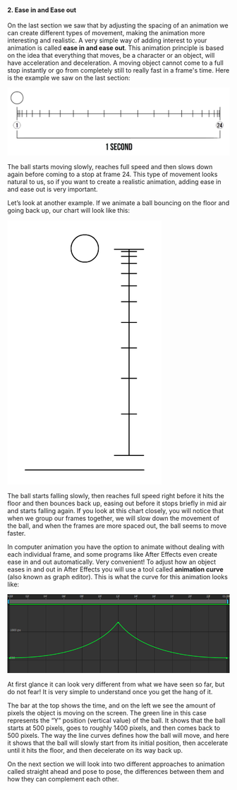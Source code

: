 #### 2. Ease in and Ease out

On the last section we saw that by adjusting the spacing of an animation we can create different types of movement, making the animation more interesting and realistic. A very simple way of adding interest to your animation is called **ease in and ease out**. This animation principle is based on the idea that everything that moves, be a character or an object, will have acceleration and deceleration. A moving object cannot come to a full stop instantly or go from completely still to really fast in a frame's time. Here is the example we saw on the last section:

![](/assets/unit1/04_05_timing02_anim.gif)

The ball starts moving slowly, reaches full speed and then slows down again before coming to a stop at frame 24. This type of movement looks natural to us, so if you want to create a realistic animation, adding ease in and ease out is very important.

Let’s look at another example. If we animate a ball bouncing on the floor and going back up, our chart will look like this:

![](/assets/unit1/06_easeinout01.gif)

The ball starts falling slowly, then reaches full speed right before it hits the floor and then bounces back up, easing out before it stops briefly in mid air and starts falling again. If you look at this chart closely, you will notice that when we group our frames together, we will slow down the movement of the ball, and when the frames are more spaced out, the ball seems to move faster.

In computer animation you have the option to animate without dealing with each individual frame, and some programs like After Effects even create ease in and out automatically. Very convenient! To adjust how an object eases in and out in After Effects you will use a tool called **animation curve** (also known as graph editor). This is what the curve for this animation looks like:

![](/assets/unit1/07_AE_curve.png)

At first glance it can look very different from what we have seen so far, but do not fear! It is very simple to understand once you get the hang of it.

The bar at the top shows the time, and on the left we see the amount of pixels the object is moving on the screen. The green line in this case represents the “Y” position (vertical value) of the ball. It shows that the ball starts at 500 pixels, goes to roughly 1400 pixels, and then comes back to 500 pixels. The way the line curves defines how the ball will move, and here it shows that the ball will slowly start from its initial position, then accelerate until it hits the floor, and then decelerate on its way back up.

On the next section we will look into two different approaches to animation called straight ahead and pose to pose, the differences between them and how they can complement each other.
